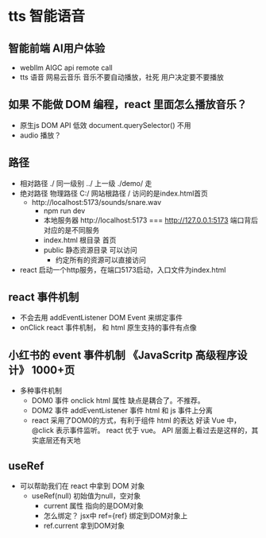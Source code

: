 # tts 智能语音

## 智能前端  AI用户体验
- webllm
  AIGC api remote call
- tts 语音
  网易云音乐
  音乐不要自动播放，社死
  用户决定要不要播放

## 如果 不能做 DOM 编程，react 里面怎么播放音乐？
- 原生js DOM API 低效  document.querySelector() 不用
- audio 播放？

## 路径
- 相对路径
  ./ 同一级别
 ../ 上一级
 ./demo/ 走
- 绝对路径
  物理路径 C:/
  网站根路径 /   访问的是index.html首页
  - http://localhost:5173/sounds/snare.wav
    - npm run dev 
    - 本地服务器 http://localhost:5173 === http://127.0.0.1:5173
    端口背后对应的是不同服务
    - index.html  根目录  首页
    - public  静态资源目录  可以访问
        - 约定所有的资源可以直接访问
- react
    启动一个http服务，在端口5173启动，入口文件为index.html

## react 事件机制
 - 不会去用 addEventListener DOM Event 来绑定事件
 - onClick  react 事件机制， 和 html 原生支持的事件有点像

## 小红书的 event 事件机制   《JavaScritp 高级程序设计》  1000+页
- 多种事件机制
  - DOM0 事件
    onclick  html 属性 缺点是耦合了。不推荐。
  - DOM2 事件
    addEventListener  事件  html 和 js 事件上分离
  - react 
    采用了DOM0的方式，有利于组件 html 的表达  好读
    Vue 中，@click 表示事件监听。 react 优于 vue。
    API 层面上看过去是这样的，其实底层还有天地 

## useRef
- 可以帮助我们在 react 中拿到 DOM 对象
  - useRef(null)  初始值为null，空对象
    - current 属性 指向的是DOM对象
    - 怎么绑定？ jsx中 ref={ref}  绑定到DOM对象上
    - ref.current  拿到DOM对象